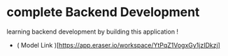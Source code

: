 # complete Backend Development 

learning backend development by building this application !

- ( Model Link )[https://app.eraser.io/workspace/YtPqZ1VogxGy1jzIDkzj]
